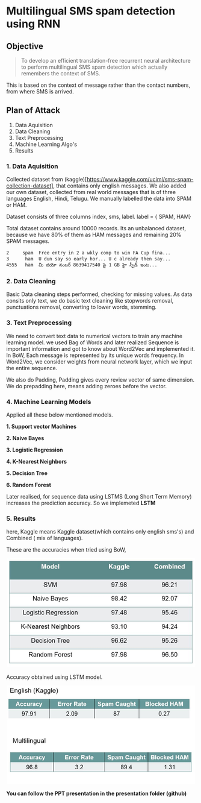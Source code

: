 # Multilingual SMS spam detection using RNN

## Objective
> To develop an efficient translation-free recurrent neural architecture to  perform multilingual SMS spam detection which actually remembers the context of SMS.

This is based on the context of message rather than the contact numbers, from where SMS is arrived.

## Plan of Attack

1. Data Aquisition
2. Data Cleaning
3. Text Preprocessing
4. Machine Learning Algo's
5. Results

### 1. Data Aquisition

Collected dataset from (kaggle)[https://www.kaggle.com/uciml/sms-spam-collection-dataset], that contains only english messages.
We also added our own dataset, collected from real world messages that is of three languages English, Hindi, Telugu. We manually labelled the data into SPAM or HAM.

Dataset consists of three columns index, sms, label. label = { SPAM, HAM}

Total dataset contains around 10000 records. Its an unbalanced dataset, because we have 80% of them as HAM messages and remaining 20% SPAM messages.

```
2     spam  Free entry in 2 a wkly comp to win FA Cup fina...
3      ham  U dun say so early hor... U c already then say...
4555   ham  మీ జియో నంబర్ 8639417540 పై 1 GB హై స్పీడ్ ఇంట...
```

### 2. Data Cleaning

Basic Data cleaning steps performed, checking for missing values. As data consits only text, we do basic text cleaning like stopwords removal, punctuations removal, converting to lower words, stemming.

### 3. Text Preprocessing

We need to convert text data to numerical vectors to train any machine learning model. we used Bag of Words and later realized Sequence is important information and got to know about Word2Vec and implemented it.
In BoW, Each message is represented by its unique words frequency.
In Word2Vec, we consider weights from neural network layer, which we input the entire sequence.

We also do Padding, Padding gives every review vector of same dimension. We do prepadding here, means adding zeroes before the vector.

### 4. Machine Learning Models

Applied all these below mentioned models.

**1. Support vector Machines**

**2. Naive Bayes**

**3. Logistic Regression**

**4. K-Nearest Neighbors**

**5. Decision Tree**

**6. Random Forest**

Later realised, for sequence data using LSTMS (Long Short Term Memory) increases the prediction accuracy. So we implemeted **LSTM**


### 5. Results

here, Kaggle means Kaggle dataset(which contains only english sms's) and Combined ( mix of languages).

These are the accuracies when tried using BoW,

<p align="center">
  <img src="Image/Accuracies.JPG" width="500" title="Query Image">
</p>

Accuracy obtained using LSTM model.

<p align="center">
  <img src="Image/lstm_acc.JPG" width="500" title="Query Image">
</p>


**You can follow the PPT presentation in the presentation folder (github)**
